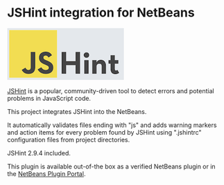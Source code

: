 JSHint integration for NetBeans
===============================

![](jshint-blue.png)

[JSHint](http://jshint.com/) is a popular, community-driven tool to detect errors and potential problems in JavaScript code.

This project integrates JSHint into the NetBeans.

It automatically validates files ending with "js" and adds warning markers and action items for every problem found by JSHint using ".jshintrc" configuration files from project directories.

JSHint 2.9.4 included.

This plugin is available out-of-the box as a verified NetBeans plugin or in the [NetBeans Plugin Portal](http://plugins.netbeans.org/plugin/58580/jshint).
